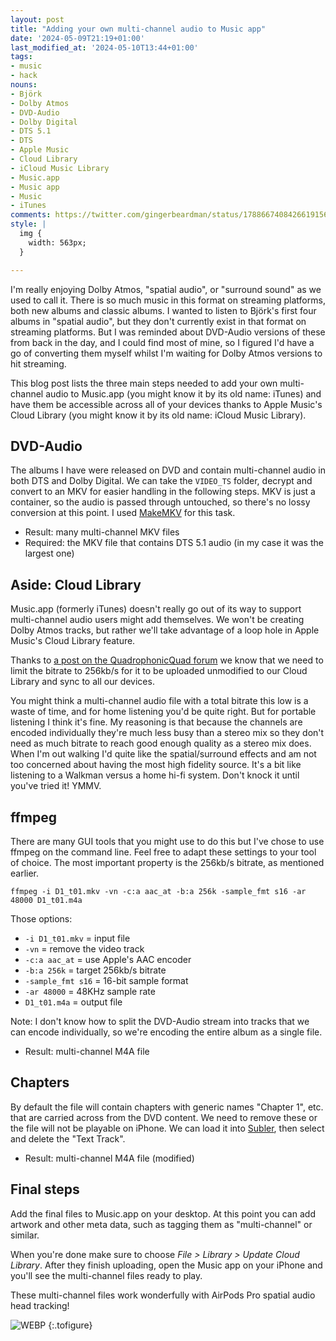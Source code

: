 ```yaml
---
layout: post
title: "Adding your own multi-channel audio to Music app"
date: '2024-05-09T21:19+01:00'
last_modified_at: '2024-05-10T13:44+01:00'
tags:
- music
- hack
nouns:
- Björk
- Dolby Atmos
- DVD-Audio
- Dolby Digital
- DTS 5.1
- DTS
- Apple Music
- Cloud Library
- iCloud Music Library
- Music.app
- Music app
- Music
- iTunes
comments: https://twitter.com/gingerbeardman/status/1788667408426619156
style: |
  img {
    width: 563px;
  }

---
```


I'm really enjoying Dolby Atmos, "spatial audio", or "surround sound" as we used to call it. There is so much music in this format on streaming platforms, both new albums and classic albums. I wanted to listen to Björk's first four albums in "spatial audio", but they don't currently exist in that format on streaming platforms. But I was reminded about DVD-Audio versions of these from back in the day, and I could find most of mine, so I figured I'd have a go of converting them myself whilst I'm waiting for Dolby Atmos versions to hit streaming.

This blog post lists the three main steps needed to add your own multi-channel audio to Music.app (you might know it by its old name: iTunes) and have them be accessible across all of your devices thanks to Apple Music's Cloud Library (you might know it by its old name: iCloud Music Library).

## DVD-Audio

The albums I have were released on DVD and contain multi-channel audio in both DTS and Dolby Digital. We can take the `VIDEO_TS` folder, decrypt and convert to an MKV for easier handling in the following steps. MKV is just a container, so the audio is passed through untouched, so there's no lossy conversion at this point. I used [MakeMKV](https://www.makemkv.com) for this task.

- Result: many multi-channel MKV files
- Required: the MKV file that contains DTS 5.1 audio (in my case it was the largest one)

## Aside: Cloud Library

Music.app (formerly iTunes) doesn't really go out of its way to support multi-channel audio users might add themselves. We won't be creating Dolby Atmos tracks, but rather we'll take advantage of a loop hole in Apple Music's Cloud Library feature.

Thanks to [a post on the QuadrophonicQuad forum](https://www.quadraphonicquad.com/forums/threads/ripping-in-surround-for-apple-tv.33931/post-699285) we know that we need to limit the bitrate to 256kb/s for it to be uploaded unmodified to our Cloud Library and sync to all our devices.

You might think a multi-channel audio file with a total bitrate this low is a waste of time, and for home listening you'd be quite right. But for portable listening I think it's fine. My reasoning is that because the channels are encoded individually they're much less busy than a stereo mix so they don't need as much bitrate to reach good enough quality as a stereo mix does. When I'm out walking I'd quite like the spatial/surround effects and am not too concerned about having the most high fidelity source. It's a bit like listening to a Walkman versus a home hi-fi system. Don't knock it until you've tried it! YMMV.

## ffmpeg

There are many GUI tools that you might use to do this but I've chose to use ffmpeg on the command line. Feel free to adapt these settings to your tool of choice. The most important property is the 256kb/s bitrate, as mentioned earlier.

`ffmpeg -i D1_t01.mkv -vn -c:a aac_at -b:a 256k -sample_fmt s16 -ar 48000 D1_t01.m4a`

Those options:

- `-i D1_t01.mkv` = input file
- `-vn` = remove the video track
- `-c:a aac_at` = use Apple's AAC encoder
- `-b:a 256k` = target 256kb/s bitrate
- `-sample_fmt s16` = 16-bit sample format
- `-ar 48000` = 48KHz sample rate
- `D1_t01.m4a` = output file

Note: I don't know how to split the DVD-Audio stream into tracks that we can encode individually, so we're encoding the entire album as a single file.

- Result: multi-channel M4A file

## Chapters

By default the file will contain chapters with generic names "Chapter 1", etc. that are carried across from the DVD content. We need to remove these or the file will not be playable on iPhone. We can load it into [Subler](https://subler.org), then select and delete the "Text Track".

- Result: multi-channel M4A file (modified)

## Final steps

Add the final files to Music.app on your desktop. At this point you can add artwork and other meta data, such as tagging them as "multi-channel" or similar.

When you're done make sure to choose *File > Library > Update Cloud Library*. After they finish uploading, open the Music app on your iPhone and you'll see the multi-channel files ready to play.

These multi-channel files work wonderfully with AirPods Pro spatial audio head tracking!

![WEBP](https://cdn.gingerbeardman.com/images/posts/music-multi-channel.heic "My own multi-channel audio in Music app on my iPhone")
{:.tofigure}
